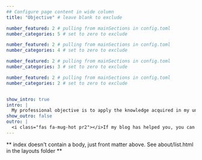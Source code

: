 ```yaml
---
## Configure page content in wide column
title: "Objective" # leave blank to exclude

number_featured: 2 # pulling from mainSections in config.toml
number_categories: 5 # set to zero to exclude

number_featured: 2 # pulling from mainSections in config.toml
number_categories: 4 # set to zero to exclude

number_featured: 2 # pulling from mainSections in config.toml
number_categories: 3 # set to zero to exclude

number_featured: 2 # pulling from mainSections in config.toml
number_categories: 2 # set to zero to exclude


show_intro: true
intro: |
  My professional objective is to apply the knowledge acquired in my university career in order to develop professionally providing added value to my functions.
show_outro: false
outro: |
  <i class="fas fa-mug-hot pr2"></i>If my blog has helped you, you can [buy me a coffee](https://ko-fi.com/)!
---
```


** index doesn't contain a body, just front matter above.
See about/list.html in the layouts folder **
